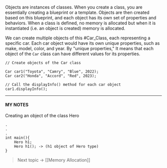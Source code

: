 Objects are instances of classes. When you create a class, you are essentially creating a blueprint or a template. Objects are then created based on this blueprint, and each object has its own set of properties and behaviors.
When a class is defined, no memory is allocated but when it is instantiated (i.e. an object is created) memory is allocated.

We can create multiple objects of this #Car_Class, each representing a specific car. Each car object would have its own unique properties, such as make, model, color, and year. By "unique properties," It means that each object of the `Car` class can have different values for its properties.
```
// Create objects of the Car class 

Car car1("Toyota", "Camry", "Blue", 2022); 
Car car2("Honda", "Accord", "Red", 2023);

// Call the displayInfo() method for each car object 
car1.displayInfo();
```



-------

#### MY NOTES

Creating an object of the class Hero

```
.
.
.
int main(){
	Hero h1;
	Hero h1(); -> (h1 object of Hero type)
}

```




> Next topic -> [[Memory Allocation]]